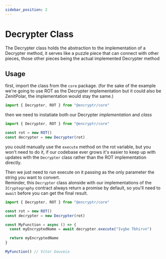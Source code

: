 ```yaml
---
sidebar_position: 2
---
```


# Decrypter Class

The Decrypter class holds the abstraction to the implementation of a Decrypter method, it serves like a puzzle piece that can connect with other pieces, those other pieces being the actual implemented Decrypter method

## Usage

first, import the class from the `core` package.
(for the sake of the example we're going to use ROT as the Decrypter implementation but it could also be ZenitPolar, the implementation would stay the same.)

```ts
import { Decrypter, ROT } from "@encryptr/core"
```

then we need to instatiate both our Decrypter *implementation* and *class*

```ts {3-4} showLineNumbers
import { Decrypter, ROT } from "@encryptr/core"

const rot = new ROT()
const decrypter = new Decrypter(rot)
```

you could manually use the `execute` method on the rot variable, but you won't need to do it, if our codebase ever grows it's easier to keep up with updates with the `Decrypter` class rather than the ROT implementation directly.

Then we just need to run execute on it passing as the only parameter the string you want to convert. <br />
Reminder, this `Decrypter` class alonside with our implementations of the `ICryptography` contract always return a promise by default, so you'll need to `await` before you can get the final result.

```ts
import { Decrypter, ROT } from "@encryptr/core"

const rot = new ROT()
const decrypter = new Decrypter(rot)

const MyFunction = async () => {
  const myEncryptedName = await decrypter.execute("Ivgbe Tbhirvn")

  return myEncryptedName
}

MyFunction() // Vitor Gouveia
```
